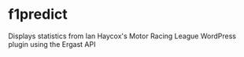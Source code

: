 # f1predict
Displays statistics from Ian Haycox's Motor Racing League WordPress plugin using the Ergast API
